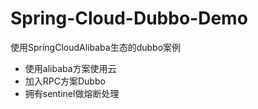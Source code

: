 # Spring-Cloud-Dubbo-Demo
使用SpringCloudAlibaba生态的dubbo案例
- 使用alibaba方案使用云
- 加入RPC方案Dubbo
- 拥有sentinel做熔断处理
